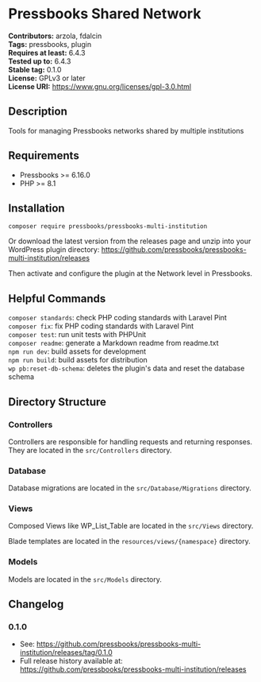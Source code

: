 # Pressbooks Shared Network
**Contributors:** arzola, fdalcin \
**Tags:** pressbooks, plugin \
**Requires at least:** 6.4.3 \
**Tested up to:** 6.4.3 \
**Stable tag:** 0.1.0 \
**License:** GPLv3 or later \
**License URI:** https://www.gnu.org/licenses/gpl-3.0.html

## Description

Tools for managing Pressbooks networks shared by multiple institutions 

## Requirements
* Pressbooks >= 6.16.0
* PHP >= 8.1

## Installation

`composer require pressbooks/pressbooks-multi-institution`

Or download the latest version from the releases page and unzip into your WordPress plugin directory: https://github.com/pressbooks/pressbooks-multi-institution/releases

Then activate and configure the plugin at the Network level in Pressbooks.

## Helpful Commands

`composer standards`: check PHP coding standards with Laravel Pint \
`composer fix`: fix PHP coding standards with Laravel Pint \
`composer test`: run unit tests with PHPUnit \
`composer readme`: generate a Markdown readme from readme.txt \
`npm run dev`:  build assets for development \
`npm run build`: build assets for distribution \
`wp pb:reset-db-schema`: deletes the plugin's data and reset the database schema

## Directory Structure

### Controllers

Controllers are responsible for handling requests and returning responses. They are located in the `src/Controllers` directory.

### Database

Database migrations are located in the `src/Database/Migrations` directory.

### Views

Composed Views like WP_List_Table are located in the `src/Views` directory.

Blade templates are located in the `resources/views/{namespace}` directory.

### Models

Models are located in the `src/Models` directory.

## Changelog

### 0.1.0
* See: https://github.com/pressbooks/pressbooks-multi-institution/releases/tag/0.1.0
* Full release history available at: https://github.com/pressbooks/pressbooks-multi-institution/releases
